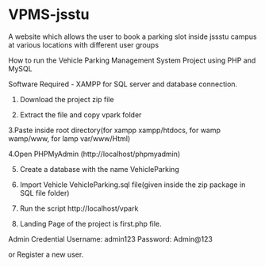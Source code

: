 # VPMS-jsstu
A website which allows the user to book a parking slot inside jssstu campus at various locations with different user groups

How to run the Vehicle Parking Management System Project using PHP and MySQL

Software Required - XAMPP for SQL server and database connection.

1. Download the project zip file

2. Extract the file and copy vpark folder

3.Paste inside root directory(for xampp xampp/htdocs, for wamp wamp/www, for lamp var/www/Html)

4.Open PHPMyAdmin (http://localhost/phpmyadmin)

5. Create a database with the name VehicleParking

6. Import Vehicle VehicleParking.sql file(given inside the zip package in SQL file folder)

7. Run the script http://localhost/vpark

8. Landing Page of the project is first.php file. 

Admin Credential
Username: admin123
Password: Admin@123

or Register a new user.


